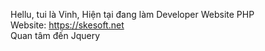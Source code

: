 Hellu, tui là Vinh, Hiện tại đang làm Developer Website PHP<br>
Website: https://skesoft.net<br>
Quan tâm đến Jquery

